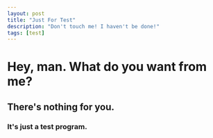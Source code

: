 ```yaml
---
layout: post
title: "Just For Test"
description: "Don't touch me! I haven't be done!"
tags: [test]
---
```


# Hey, man. What do you want from me? 
## There's nothing for you.
### It's just a test program.
